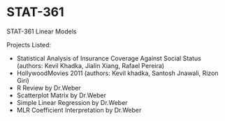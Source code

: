 # STAT-361
STAT-361
Linear Models

Projects Listed:
- Statistical Analysis of Insurance Coverage Against Social Status (authors: Kevil Khadka, Jialin Xiang, Rafael Pereira)
- HollywoodMovies 2011 (authors: Kevil khadka, Santosh Jnawali, Rizon Giri) 
- R Review by Dr.Weber
- Scatterplot Matrix by Dr.Weber
- Simple Linear Regression by Dr.Weber
- MLR Coefficient Interpretation by Dr.Weber
